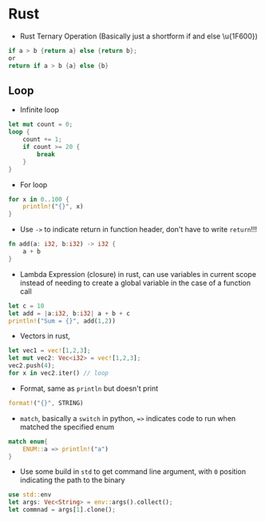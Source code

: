 # Rust

* Rust Ternary Operation (Basically just a shortform if and else \u{1F600})
```rust
if a > b {return a} else {return b};
or
return if a > b {a} else {b}
```

## Loop
* Infinite loop
```rust
let mut count = 0;
loop {
    count += 1;
    if count >= 20 {
        break
    }
}
```

* For loop
```rust
for x in 0..100 {
    println!("{}", x)
}
```

* Use `->` to indicate return in function header, don't have to write `return`!!!
```rust
fn add(a: i32, b:i32) -> i32 {
    a + b
}
```

* Lambda Expression (closure) in rust, can use variables in current scope instead of needing to create a global variable in the case of a function call
```rust
let c = 10
let add = |a:i32, b:i32| a + b + c
println!("Sum = {}", add(1,2))
```

* Vectors in rust, 
```rust
let vec1 = vec![1,2,3];
let mut vec2: Vec<i32> = vec![1,2,3];
vec2.push(4);
for x in vec2.iter() // loop
```

* Format, same as `println` but doesn't print
```rust
format!("{}", STRING)
```

* `match`, basically a `switch` in python, `=>` indicates code to run when matched the specified enum
```rust
match enum{
    ENUM::a => println!("a")
}
```

* Use some build in `std` to get command line argument, with `0` position indicating the path to the binary
```rust
use std::env
let args: Vec<String> = env::args().collect();
let commnad = args[1].clone();
```
